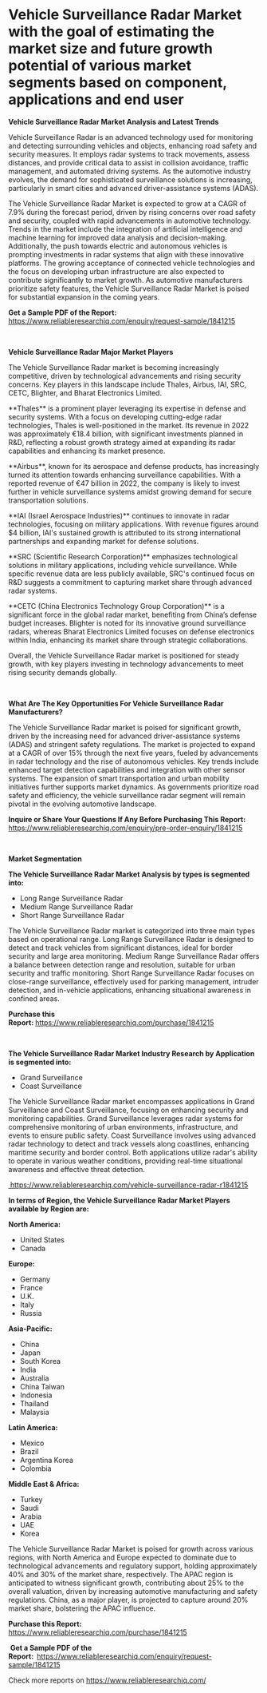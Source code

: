 <p><h1>Vehicle Surveillance Radar Market with the goal of estimating the market size and future growth potential of various market segments based on component, applications and end user</h1></p><p><strong>Vehicle Surveillance Radar Market Analysis and Latest Trends</strong></p>
<p><p>Vehicle Surveillance Radar is an advanced technology used for monitoring and detecting surrounding vehicles and objects, enhancing road safety and security measures. It employs radar systems to track movements, assess distances, and provide critical data to assist in collision avoidance, traffic management, and automated driving systems. As the automotive industry evolves, the demand for sophisticated surveillance solutions is increasing, particularly in smart cities and advanced driver-assistance systems (ADAS).</p><p>The Vehicle Surveillance Radar Market is expected to grow at a CAGR of 7.9% during the forecast period, driven by rising concerns over road safety and security, coupled with rapid advancements in automotive technology. Trends in the market include the integration of artificial intelligence and machine learning for improved data analysis and decision-making. Additionally, the push towards electric and autonomous vehicles is prompting investments in radar systems that align with these innovative platforms. The growing acceptance of connected vehicle technologies and the focus on developing urban infrastructure are also expected to contribute significantly to market growth. As automotive manufacturers prioritize safety features, the Vehicle Surveillance Radar Market is poised for substantial expansion in the coming years.</p></p>
<p><strong>Get a Sample PDF of the Report:&nbsp;</strong> <a href="https://www.reliableresearchiq.com/enquiry/request-sample/1841215?utm_campaign=2722&utm_medium=2&utm_source=Github&utm_content=ia&utm_term=28022025&utm_id=vehicle-surveillance-radar">https://www.reliableresearchiq.com/enquiry/request-sample/1841215</a></p>
<p>&nbsp;</p>
<p><strong>Vehicle Surveillance Radar Major Market Players</strong></p>
<p><p>The Vehicle Surveillance Radar market is becoming increasingly competitive, driven by technological advancements and rising security concerns. Key players in this landscape include Thales, Airbus, IAI, SRC, CETC, Blighter, and Bharat Electronics Limited.</p><p>**Thales** is a prominent player leveraging its expertise in defense and security systems. With a focus on developing cutting-edge radar technologies, Thales is well-positioned in the market. Its revenue in 2022 was approximately €18.4 billion, with significant investments planned in R&D, reflecting a robust growth strategy aimed at expanding its radar capabilities and enhancing its market presence.</p><p>**Airbus**, known for its aerospace and defense products, has increasingly turned its attention towards enhancing surveillance capabilities. With a reported revenue of €47 billion in 2022, the company is likely to invest further in vehicle surveillance systems amidst growing demand for secure transportation solutions.</p><p>**IAI (Israel Aerospace Industries)** continues to innovate in radar technologies, focusing on military applications. With revenue figures around $4 billion, IAI's sustained growth is attributed to its strong international partnerships and expanding market for defense solutions.</p><p>**SRC (Scientific Research Corporation)** emphasizes technological solutions in military applications, including vehicle surveillance. While specific revenue data are less publicly available, SRC's continued focus on R&D suggests a commitment to capturing market share through advanced radar systems.</p><p>**CETC (China Electronics Technology Group Corporation)** is a significant force in the global radar market, benefiting from China’s defense budget increases. Blighter is noted for its innovative ground surveillance radars, whereas Bharat Electronics Limited focuses on defense electronics within India, enhancing its market share through strategic collaborations.</p><p>Overall, the Vehicle Surveillance Radar market is positioned for steady growth, with key players investing in technology advancements to meet rising security demands globally.</p></p>
<p>&nbsp;</p>
<p><strong>What Are The Key Opportunities For Vehicle Surveillance Radar Manufacturers?</strong></p>
<p><p>The Vehicle Surveillance Radar market is poised for significant growth, driven by the increasing need for advanced driver-assistance systems (ADAS) and stringent safety regulations. The market is projected to expand at a CAGR of over 15% through the next five years, fueled by advancements in radar technology and the rise of autonomous vehicles. Key trends include enhanced target detection capabilities and integration with other sensor systems. The expansion of smart transportation and urban mobility initiatives further supports market dynamics. As governments prioritize road safety and efficiency, the vehicle surveillance radar segment will remain pivotal in the evolving automotive landscape.</p></p>
<p><strong>Inquire or Share Your Questions If Any Before Purchasing This Report:</strong> <a href="https://www.reliableresearchiq.com/enquiry/pre-order-enquiry/1841215?utm_campaign=2722&utm_medium=2&utm_source=Github&utm_content=ia&utm_term=28022025&utm_id=vehicle-surveillance-radar">https://www.reliableresearchiq.com/enquiry/pre-order-enquiry/1841215</a></p>
<p>&nbsp;</p>
<p><strong>Market Segmentation</strong></p>
<p><strong>The Vehicle Surveillance Radar Market Analysis by types is segmented into:</strong></p>
<p><ul><li>Long Range Surveillance Radar</li><li>Medium Range Surveillance Radar</li><li>Short Range Surveillance Radar</li></ul></p>
<p><p>The Vehicle Surveillance Radar market is categorized into three main types based on operational range. Long Range Surveillance Radar is designed to detect and track vehicles from significant distances, ideal for border security and large area monitoring. Medium Range Surveillance Radar offers a balance between detection range and resolution, suitable for urban security and traffic monitoring. Short Range Surveillance Radar focuses on close-range surveillance, effectively used for parking management, intruder detection, and in-vehicle applications, enhancing situational awareness in confined areas.</p></p>
<p><strong>Purchase this Report:&nbsp;</strong><a href="https://www.reliableresearchiq.com/purchase/1841215?utm_campaign=2722&utm_medium=2&utm_source=Github&utm_content=ia&utm_term=28022025&utm_id=vehicle-surveillance-radar">https://www.reliableresearchiq.com/purchase/1841215</a></p>
<p>&nbsp;</p>
<p><strong>The Vehicle Surveillance Radar Market Industry Research by Application is segmented into:</strong></p>
<p><ul><li>Grand Surveillance</li><li>Coast Surveillance</li></ul></p>
<p><p>The Vehicle Surveillance Radar market encompasses applications in Grand Surveillance and Coast Surveillance, focusing on enhancing security and monitoring capabilities. Grand Surveillance leverages radar systems for comprehensive monitoring of urban environments, infrastructure, and events to ensure public safety. Coast Surveillance involves using advanced radar technology to detect and track vessels along coastlines, enhancing maritime security and border control. Both applications utilize radar's ability to operate in various weather conditions, providing real-time situational awareness and effective threat detection.</p></p>
<p><a href="https://www.reliableresearchiq.com/vehicle-surveillance-radar-r1841215?utm_campaign=2722&utm_medium=2&utm_source=Github&utm_content=ia&utm_term=28022025&utm_id=vehicle-surveillance-radar">&nbsp;https://www.reliableresearchiq.com/vehicle-surveillance-radar-r1841215</a></p>
<p><strong>In terms of Region, the Vehicle Surveillance Radar Market Players available by Region are:</strong></p>
<p>
    <p> <strong> North America: </strong>
        <ul>
            <li>United States</li>
            <li>Canada</li>
        </ul>
        </p> 
    <p> <strong> Europe: </strong>
        <ul>
            <li>Germany</li>
            <li>France</li>
            <li>U.K.</li>
            <li>Italy</li>
            <li>Russia</li>
        </ul>
        </p> 
    <p> <strong> Asia-Pacific: </strong>
        <ul>
            <li>China</li>
            <li>Japan</li>
            <li>South Korea</li>
            <li>India</li>
            <li>Australia</li>
            <li>China Taiwan</li>
            <li>Indonesia</li>
            <li>Thailand</li>
            <li>Malaysia</li>
        </ul>
        </p> 
    <p> <strong> Latin America: </strong>
        <ul>
            <li>Mexico</li>
            <li>Brazil</li>
            <li>Argentina Korea</li>
            <li>Colombia</li>
        </ul>
        </p> 
    <p> <strong> Middle East & Africa: </strong>
        <ul>
            <li>Turkey</li>
            <li>Saudi</li>
            <li>Arabia</li>
            <li>UAE</li>
            <li>Korea</li>
        </ul>
    </p>
    </p>
<p><p>The Vehicle Surveillance Radar Market is poised for growth across various regions, with North America and Europe expected to dominate due to technological advancements and regulatory support, holding approximately 40% and 30% of the market share, respectively. The APAC region is anticipated to witness significant growth, contributing about 25% to the overall valuation, driven by increasing automotive manufacturing and safety regulations. China, as a major player, is projected to capture around 20% market share, bolstering the APAC influence.</p></p>
<p><strong>Purchase this Report: </strong><a href="https://www.reliableresearchiq.com/purchase/1841215?utm_campaign=2722&utm_medium=2&utm_source=Github&utm_content=ia&utm_term=28022025&utm_id=vehicle-surveillance-radar">https://www.reliableresearchiq.com/purchase/1841215</a></p>
<p>&nbsp;<strong>Get a Sample PDF of the Report:&nbsp;&nbsp;</strong><a href="https://www.reliableresearchiq.com/enquiry/request-sample/1841215?utm_campaign=2722&utm_medium=2&utm_source=Github&utm_content=ia&utm_term=28022025&utm_id=vehicle-surveillance-radar">https://www.reliableresearchiq.com/enquiry/request-sample/1841215</a></p>
<p><strong></strong></p>
<p>Check more reports on <a href="https://www.reliableresearchiq.com/?utm_campaign=2722&utm_medium=2&utm_source=Github&utm_content=ia&utm_term=28022025&utm_id=vehicle-surveillance-radar">https://www.reliableresearchiq.com/</a></p>